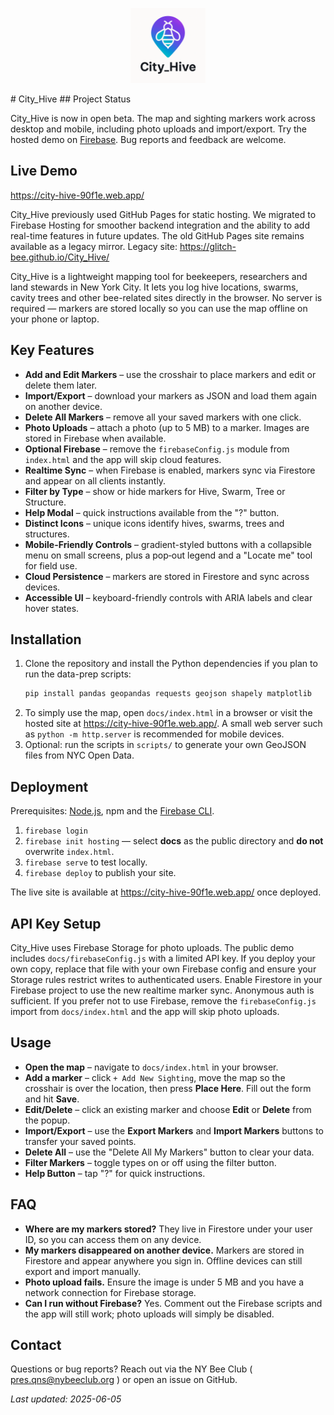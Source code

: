 <p align="center"><img src="docs/cityhive.png" alt="City_Hive Logo" width="120"/></p>
# City_Hive
## Project Status

City_Hive is now in open beta. The map and sighting markers work across desktop and mobile, including photo uploads and import/export. Try the hosted demo on [Firebase](https://city-hive-90f1e.web.app/). Bug reports and feedback are welcome.

## Live Demo

<https://city-hive-90f1e.web.app/>

City_Hive previously used GitHub Pages for static hosting. We migrated to Firebase Hosting for smoother backend integration and the ability to add real-time features in future updates. The old GitHub Pages site remains available as a legacy mirror.
Legacy site: <https://glitch-bee.github.io/City_Hive/>


City_Hive is a lightweight mapping tool for beekeepers, researchers and land stewards in New York City. It lets you log hive locations, swarms, cavity trees and other bee-related sites directly in the browser. No server is required &mdash; markers are stored locally so you can use the map offline on your phone or laptop.



## Key Features

- **Add and Edit Markers** – use the crosshair to place markers and edit or delete them later.
- **Import/Export** – download your markers as JSON and load them again on another device.
- **Delete All Markers** – remove all your saved markers with one click.
- **Photo Uploads** – attach a photo (up to 5&nbsp;MB) to a marker. Images are stored in Firebase when available.
- **Optional Firebase** – remove the `firebaseConfig.js` module from `index.html` and the app will skip cloud features.
- **Realtime Sync** – when Firebase is enabled, markers sync via Firestore and appear on all clients instantly.
- **Filter by Type** – show or hide markers for Hive, Swarm, Tree or Structure.
- **Help Modal** – quick instructions available from the "?" button.
- **Distinct Icons** – unique icons identify hives, swarms, trees and structures.
- **Mobile-Friendly Controls** – gradient-styled buttons with a collapsible menu on small screens, plus a pop‑out legend and a "Locate me" tool for field use.
- **Cloud Persistence** – markers are stored in Firestore and sync across devices.
- **Accessible UI** – keyboard-friendly controls with ARIA labels and clear hover states.

## Installation

1. Clone the repository and install the Python dependencies if you plan to run the data-prep scripts:
   ```bash
   pip install pandas geopandas requests geojson shapely matplotlib
   ```
2. To simply use the map, open `docs/index.html` in a browser or visit the hosted site at <https://city-hive-90f1e.web.app/>. A small web server such as `python -m http.server` is recommended for mobile devices.
3. Optional: run the scripts in `scripts/` to generate your own GeoJSON files from NYC Open Data.

## Deployment

Prerequisites: [Node.js](https://nodejs.org/), npm and the [Firebase CLI](https://firebase.google.com/docs/cli).

1. `firebase login`
2. `firebase init hosting` &mdash; select **docs** as the public directory and **do not** overwrite `index.html`.
3. `firebase serve` to test locally.
4. `firebase deploy` to publish your site.

The live site is available at <https://city-hive-90f1e.web.app/> once deployed.

## API Key Setup

City_Hive uses Firebase Storage for photo uploads. The public demo includes
`docs/firebaseConfig.js` with a limited API key. If you deploy your own copy,
replace that file with your own Firebase config and ensure your Storage rules
restrict writes to authenticated users.
Enable Firestore in your Firebase project to use the new realtime marker sync. Anonymous auth is sufficient.
If you prefer not to use Firebase, remove the `firebaseConfig.js` import from `docs/index.html` and the app will skip photo uploads.

## Usage

- **Open the map** – navigate to `docs/index.html` in your browser.
- **Add a marker** – click `+ Add New Sighting`, move the map so the crosshair is over the location, then press **Place Here**. Fill out the form and hit **Save**.
- **Edit/Delete** – click an existing marker and choose **Edit** or **Delete** from the popup.
- **Import/Export** – use the **Export Markers** and **Import Markers** buttons to transfer your saved points.
- **Delete All** – use the "Delete All My Markers" button to clear your data.
- **Filter Markers** – toggle types on or off using the filter button.
- **Help Button** – tap "?" for quick instructions.

## FAQ

- **Where are my markers stored?**  They live in Firestore under your user ID, so you can access them on any device.
- **My markers disappeared on another device.**  Markers are stored in Firestore and appear anywhere you sign in. Offline devices can still export and import manually.
- **Photo upload fails.**  Ensure the image is under 5&nbsp;MB and you have a network connection for Firebase storage.
- **Can I run without Firebase?**  Yes. Comment out the Firebase scripts and the app will still work; photo uploads will simply be disabled.

## Contact

Questions or bug reports? Reach out via the NY Bee Club ( pres.qns@nybeeclub.org ) or open an issue on GitHub.

_Last updated: 2025-06-05_
